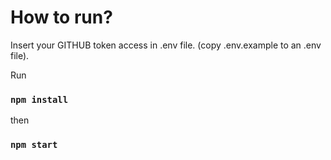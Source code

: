 # How to run?

Insert your GITHUB token access in .env file. (copy .env.example to an .env file).

Run 
### `npm install`

then 
### `npm start`
